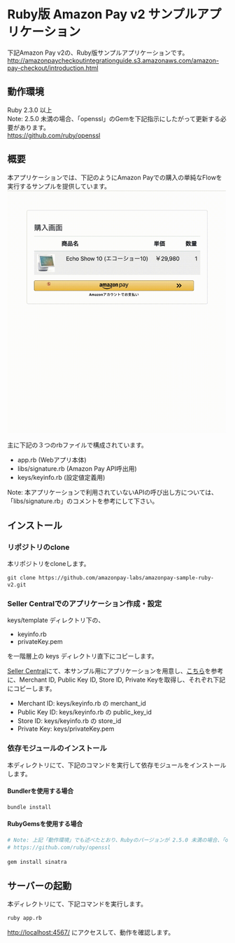 # Ruby版 Amazon Pay v2 サンプルアプリケーション
下記Amazon Pay v2の、Ruby版サンプルアプリケーションです。  
http://amazonpaycheckoutintegrationguide.s3.amazonaws.com/amazon-pay-checkout/introduction.html

## 動作環境
Ruby 2.3.0 以上  
Note: 2.5.0 未満の場合、「openssl」のGemを下記指示にしたがって更新する必要があります。  
https://github.com/ruby/openssl  

## 概要
本アプリケーションでは、下記のようにAmazon Payでの購入の単純なFlowを実行するサンプルを提供しています。  
<img src="images/checkout-flow.gif" width="500">  

主に下記の３つのrbファイルで構成されています。  
- app.rb (Webアプリ本体)
- libs/signature.rb (Amazon Pay API呼出用)
- keys/keyinfo.rb (設定値定義用)

Note: 本アプリケーションで利用されていないAPIの呼び出し方については、「libs/signature.rb」のコメントを参考にして下さい。

## インストール

### リポジトリのclone
本リポジトリをcloneします。  
```
git clone https://github.com/amazonpay-labs/amazonpay-sample-ruby-v2.git
```

### Seller Centralでのアプリケーション作成・設定
keys/template ディレクトリ下の、
  - keyinfo.rb  
  - privateKey.pem

を一階層上の keys ディレクトリ直下にコピーします。  

[Seller Central](https://sellercentral.amazon.co.jp/)にて、本サンプル用にアプリケーションを用意し、[こちら](https://amazonpaycheckoutintegrationguide.s3.amazonaws.com/amazon-pay-checkout/get-set-up-for-integration.html#4-get-your-public-key-id)を参考に、Merchant ID, Public Key ID, Store ID, Private Keyを取得し、それぞれ下記にコピーします。
  * Merchant ID: keys/keyinfo.rb の merchant_id
  * Public Key ID: keys/keyinfo.rb の public_key_id
  * Store ID: keys/keyinfo.rb の store_id
  * Private Key: keys/privateKey.pem

### 依存モジュールのインストール
本ディレクトリにて、下記のコマンドを実行して依存モジュールをインストールします。

#### Bundlerを使用する場合
```sh
bundle install
```

#### RubyGemsを使用する場合
```sh
# Note: 上記「動作環境」でも述べたとおり、Rubyのバージョンが 2.5.0 未満の場合、「openssl」のGemを下記指示にしたがって更新する必要があります。
# https://github.com/ruby/openssl

gem install sinatra
```

## サーバーの起動
本ディレクトリにて、下記コマンドを実行します。
```sh
ruby app.rb
```

[http://localhost:4567/](http://localhost:4567/) にアクセスして、動作を確認します。
